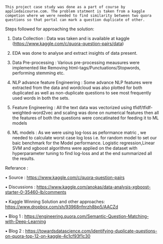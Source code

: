     This project case study was done as a part of course by appliedaicourse.com. The problem statment is taken from a kaggle competion where we were needed to find similarity between two quora questions so that portal can mark a question duplicate of other.

Steps followed for approaching the solution:

1. Data Collection : Data was taken and is available at kaggle (https://www.kaggle.com/c/quora-question-pairs/data)

2. EDA was done to analyse and extract insights of data present.

3. Data Pre-processing : Various pre-processing meausures were implemented like Removing html-tags/Punctuations/Stopwords, performing stemming etc.

4. NLP advance feature Engineering : Some advance NLP features were extracted from the data and wordcloud was also plotted for both duplicated as well as non-duplicate questions to see most frequently used words in both the sets.

5. Feature Engineering : All the text data was vectorized using tfidf/tfidf-weighted-word2vec and scaling was done on numerical features then all the features of both the questions were concatinated for feeding it to ML models

6. ML models : As we were using log-loss as peformance matric , we needed to calculate worst case log loss i.e. for random model to set our baic benchmark for the Model performance. Logistic regression,Linear SVM and xgboost algorithms were applied on the dataset with hyperparameter tuning to find log-loss and at the end summarized all the results.

Referance :

• Source : 
https://www.kaggle.com/c/quora-question-pairs

• Discussions :
https://www.kaggle.com/anokas/data-analysis-xgboost-starter-0-35460-lb/comments

• Kaggle Winning Solution and other approaches:
https://www.dropbox.com/sh/93968nfnrzh8bp5/AACZd

• Blog 1 : 
https://engineering.quora.com/Semantic-Question-Matching-with-Deep-Learning

• Blog 2 : 
https://towardsdatascience.com/identifying-duplicate-questions-on-quora-top-12-on-kaggle-4c1cf93f1c30
